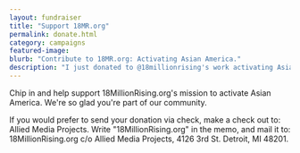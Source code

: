 ```yaml
---
layout: fundraiser
title: "Support 18MR.org"
permalink: donate.html
category: campaigns
featured-image: 
blurb: "Contribute to 18MR.org: Activating Asian America."
description: "I just donated to @18millionrising's work activating Asian America. Join me here: "
---
```


Chip in and help support 18MillionRising.org's mission to activate Asian America. We're so glad you're part of our community.

If you would prefer to send your donation via check, make a check out to: Allied Media Projects. Write "18MillionRising.org" in the memo, and mail it to: 18MillionRising.org c/o Allied Media Projects, 4126 3rd St. Detroit, MI 48201.

<script>window.yepnope || document.write('<script src="https://actionnetwork.org/assets/yepnope154-min.js"><\/script>');</script>
<script src='https://actionnetwork.org/widgets/v2/fundraising/donate-to-18mr?format=js&source=widget&css=whitelabel'></script>
<div id='can-fundraising-area-donate-to-18mr' style='width: 100%'><!-- this div is the target for our HTML insertion --></div>